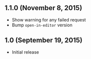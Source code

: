 ## 1.1.0 (November 8, 2015)

- Show warning for any failed request
- Bump `open-in-editor` version

## 1.0 (September 19, 2015)

- Initial release
